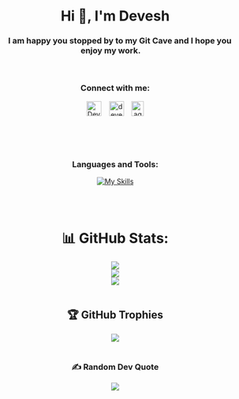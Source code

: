 

<h1 align="center">Hi 👋, I'm Devesh</h1>
<h3 align="center"> <img src="https://media0.giphy.com/media/kf3EjrAsKp3P9bhYHG/giphy.gif?cid=ecf05e4760awfs511433qtbc55qsshyxkitr64ise44egb6u&rid=giphy.gif&ct=s" width="15"> I am happy you stopped by to my Git Cave and I hope you enjoy my work. <img src="https://media0.giphy.com/media/kf3EjrAsKp3P9bhYHG/giphy.gif?cid=ecf05e4760awfs511433qtbc55qsshyxkitr64ise44egb6u&rid=giphy.gif&ct=s" width="15"></h3>

<div align="center">
<br />
<h3>Connect with me:</h3>
<p>
  <a href="https://www.linkedin.com/in/devesh-agarwal-link8421/" target="blank"><img align="center" src="https://cdn2.iconfinder.com/data/icons/social-media-2285/512/1_Linkedin_unofficial_colored_svg-512.png" alt="Devesh Agarwal" height="30" width="30" /></a>&nbsp;&nbsp;&nbsp;
<a href="https://www.codechef.com/users/devesh_16" target="blank"><img align="center" src="https://user-images.githubusercontent.com/42518907/187090767-7c086a66-394d-483a-a721-dc56ab4d7940.png" alt="devesh_16" height="30" width="30" /></a>&nbsp;&nbsp;&nbsp;
<a href="https://leetcode.com/agarwaldevesh326/" target="blank"><img align="center" src="https://upload.wikimedia.org/wikipedia/commons/thumb/a/ab/LeetCode_logo_white_no_text.svg/867px-LeetCode_logo_white_no_text.svg.png" alt="agarwaldevesh326" height="30" width="25" /></a>
</p>


<br /><br /><br />

<h3 >Languages and Tools:</h3>



[![My Skills](https://skillicons.dev/icons?i=spring,java,docker,kubernetes,golang,kafka,html,css,js,react,arduino,bash,bootstrap,c,cpp,cmake,d3,express,figma,git,github,heroku,jquery,materialui,mongodb,mysql,nextjs,nodejs,py,redis,redux,ts&perline=7)](https://skillicons.dev)

  
  <br /><br />
# 📊 GitHub Stats:
![](https://github-readme-stats.vercel.app/api?username=Devesh326&theme=dark&hide_border=false&include_all_commits=true&count_private=true)<br/>
![](https://github-readme-streak-stats.herokuapp.com/?user=Devesh326&theme=dark&hide_border=false)<br/>
![](https://github-readme-stats.vercel.app/api/top-langs/?username=Devesh326&theme=dark&hide_border=false&include_all_commits=true&count_private=true&layout=compact)
  <br /><br />

## 🏆 GitHub Trophies
![](https://github-profile-trophy.vercel.app/?username=Devesh326&theme=radical&no-frame=true&no-bg=false&margin-w=4)
  <br /><br />

### ✍️ Random Dev Quote
![](https://quotes-github-readme.vercel.app/api?type=horizontal&theme=radical)
  </div>

<!-- Proudly created with GPRM ( https://gprm.itsvg.in ) -->
